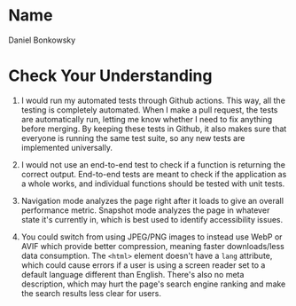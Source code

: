 # Name
Daniel Bonkowsky

# Check Your Understanding
1. I would run my automated tests through Github actions. This way, all the
testing is completely automated. When I make a pull request, the tests are
automatically run, letting me know whether I need to fix anything before
merging. By keeping these tests in Github, it also makes sure that everyone is
running the same test suite, so any new tests are implemented universally.

2. I would not use an end-to-end test to check if a function is returning the 
correct output. End-to-end tests are meant to check if the application as a
whole works, and individual functions should be tested with unit tests.

3. Navigation mode analyzes the page right after it loads to give an overall
performance metric. Snapshot mode analyzes the page in whatever state it's
currently in, which is best used to identify accessibility issues.

4. You could switch from using JPEG/PNG images to instead use WebP or AVIF which 
provide better compression, meaning faster downloads/less data consumption. The 
`<html>` element doesn't have a `lang` attribute, which could cause errors if a 
user is using a screen reader set to a default language different than English. 
There's also no meta description, which may hurt the page's search engine
ranking and make the search results less clear for users.